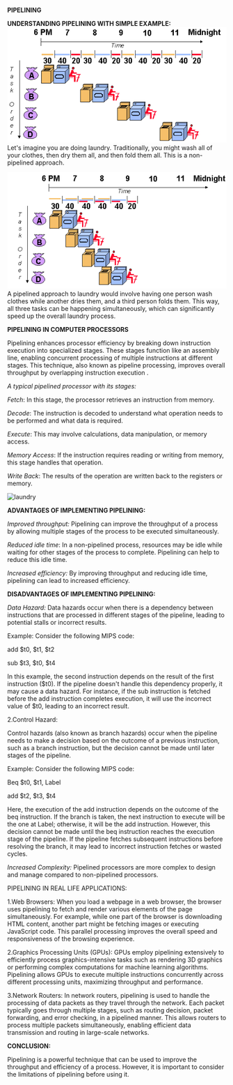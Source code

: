 **PIPELINING**

**UNDERSTANDING PIPELINING WITH SIMPLE EXAMPLE:**
![laundry](laundry1.gif)
Let's
imagine you are doing laundry. Traditionally, you might wash all of your
clothes, then dry them all, and then fold them all. This is a
non-pipelined approach.

![laundry](laundry2.gif)A
pipelined approach to laundry would involve having one person wash
clothes while another dries them, and a third person folds them. This
way, all three tasks can be happening simultaneously, which can
significantly speed up the overall laundry process.

**PIPELINING IN COMPUTER PROCESSORS**

Pipelining enhances processor efficiency by breaking down instruction
execution into specialized stages. These stages function like an
assembly line, enabling concurrent processing of multiple instructions
at different stages. This technique, also known as pipeline processing,
improves overall throughput by overlapping instruction execution .

*A typical pipelined processor with its stages:*

*Fetch*: In this stage, the processor retrieves an instruction from
memory.

*Decode*: The instruction is decoded to understand what operation needs
to be performed and what data is required.

*Execute*: This may involve calculations, data manipulation, or memory
access.

*Memory Access*: If the instruction requires reading or writing from
memory, this stage handles that operation.

*Write Back*: The results of the operation are written back to the
registers or memory.

![laundry](Pipelining-Instructions.gif)

**ADVANTAGES OF IMPLEMENTING PIPELINING:**

*Improved throughput:* Pipelining can improve the throughput of a
process by allowing multiple stages of the process to be executed
simultaneously.

*Reduced idle time*: In a non-pipelined process, resources may be idle
while waiting for other stages of the process to complete. Pipelining
can help to reduce this idle time.

*Increased efficiency:* By improving throughput and reducing idle time,
pipelining can lead to increased efficiency.

**DISADVANTAGES OF IMPLEMENTING PIPELINING:**

*Data Hazard:* Data hazards occur when there is a dependency between
instructions that are processed in different stages of the pipeline,
leading to potential stalls or incorrect results.

Example: Consider the following MIPS code:

add $t0, $t1, $t2

sub $t3, $t0, $t4

In this example, the second instruction depends on the result of the
first instruction ($t0). If the pipeline doesn't handle this dependency
properly, it may cause a data hazard. For instance, if the sub
instruction is fetched before the add instruction completes execution,
it will use the incorrect value of $t0, leading to an incorrect result.

2.Control Hazard:

Control hazards (also known as branch hazards) occur when the pipeline
needs to make a decision based on the outcome of a previous instruction,
such as a branch instruction, but the decision cannot be made until
later stages of the pipeline.

Example: Consider the following MIPS code:

Beq $t0, $t1, Label

add $t2, $t3, $t4

Here, the execution of the add instruction depends on the outcome of the
beq instruction. If the branch is taken, the next instruction to execute
will be the one at Label; otherwise, it will be the add instruction.
However, this decision cannot be made until the beq instruction reaches
the execution stage of the pipeline. If the pipeline fetches subsequent
instructions before resolving the branch, it may lead to incorrect
instruction fetches or wasted cycles.

*Increased Complexity:* Pipelined processors are more complex to design
and manage compared to non-pipelined processors.

PIPELINING IN REAL LIFE APPLICATIONS:

1.Web Browsers: When you load a webpage in a web browser, the browser
uses pipelining to fetch and render various elements of the page
simultaneously. For example, while one part of the browser is
downloading HTML content, another part might be fetching images or
executing JavaScript code. This parallel processing improves the overall
speed and responsiveness of the browsing experience.

2.Graphics Processing Units (GPUs): GPUs employ pipelining extensively
to efficiently process graphics-intensive tasks such as rendering 3D
graphics or performing complex computations for machine learning
algorithms. Pipelining allows GPUs to execute multiple instructions
concurrently across different processing units, maximizing throughput
and performance.

3.Network Routers: In network routers, pipelining is used to handle the
processing of data packets as they travel through the network. Each
packet typically goes through multiple stages, such as routing decision,
packet forwarding, and error checking, in a pipelined manner. This
allows routers to process multiple packets simultaneously, enabling
efficient data transmission and routing in large-scale networks.

**CONCLUSION:**

Pipelining is a powerful technique that can be used to improve the
throughput and efficiency of a process. However, it is important to
consider the limitations of pipelining before using it.
